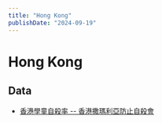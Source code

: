 ```yaml
---
title: "Hong Kong"
publishDate: "2024-09-19"
---
```


# Hong Kong

## Data

- [香港學童自殺率 -- 香港撒瑪利亞防止自殺會](https://std.stheadline.com/realtime/article/2007820/%E5%8D%B3%E6%99%82-%E6%B8%AF%E8%81%9E-%E9%A6%99%E6%B8%AF%E5%AD%B8%E7%AB%A5%E8%87%AA%E6%AE%BA%E7%8E%87%E4%B8%8A%E5%8D%87-10%E8%87%B319%E6%AD%B2%E8%87%AA%E6%AE%BA%E7%8E%87%E8%BF%918%E5%B9%B4%E4%BE%86%E6%9C%80%E9%AB%98-%E6%92%92%E7%91%AA%E5%88%A9%E4%BA%9E%E6%9C%83%E7%B1%B2%E5%AD%B8%E6%A0%A1%E7%82%BA%E5%AD%B8%E7%94%9F%E6%8F%90%E4%BE%9B%E6%94%AF%E6%8F%B4)